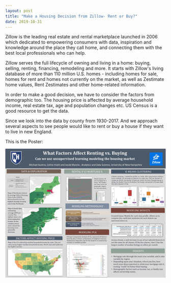 ```yaml
---
layout: post
title: "Make a Housing Decision from Zillow- Rent or Buy?"
date: 2019-10-31
---
```


Zillow is the leading real estate and rental marketplace launched in 2006 which dedicated to empowering consumers with data, 
inspiration and knowledge around the place they call home, and connecting them with the best local professionals who can help.

Zillow serves the full lifecycle of owning and living in a home: buying, selling, renting, financing, remodeling and more. 
It starts with Zillow's living database of more than 110 million U.S. homes - including homes for sale, homes for rent and 
homes not currently on the market, as well as Zestimate home values, Rent Zestimates and other home-related information.  


In order to make a good decision, we have to consider the factors from demographic too. The housing price is affected by average 
household income, real estate tax, age and population changes etc. US Census is a good resource to get the data. 

Since we look into the data by county from 1930-2017. And we approach several aspects to see people would like to rent or buy a house 
if they want to live in new England. 


This is the Poster:

![Image](https://github.com/Celinehsieh/Celinehsieh.github.io/blob/master/images/Summer%20Practicum%20Poster%20V.2.jpg)
